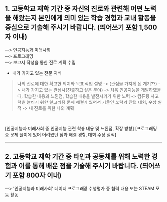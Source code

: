 ## 1. 고등학교 재학 기간 중 자신의 진로와 관련해 어떤 노력을 해왔는지 본인에게 의미 있는 학습 경험과 교내 활동을 중심으로 기술해 주시기 바랍니다. (띄어쓰기 포함 1,500자 이내)  

--> 인공지능과 미래사회  
--> 프로그래밍  
--> 보고서 작성을 통한 진로 계획 수립

* 내가 가지고 있는 전문 지식

> 나의 진로에 대한 확고한 의지와 목표 직업 설명 -> (관심을 가지게 된 계기??) -> 내가 가지고 있는 관심사(진출하고 싶은 분야) -> 처음 인공지능을 개발하였을 때, 학습한 내용과 느낀점, 학습한 내용을 발전시키기 위한 노력 -> 컴퓨팅 사고력을 늘리기 위한 알고리즘 문제 해결에 있어서 기울인 노력과 관련 대회, 수상 실적 -> 내 진로를 위한 나의 계획

&nbsp;


[인공지능과 미래사회 중 인공지능 관련 학습 내용 및 느낀점, 확장 방향]
[프로그래밍 중 문제 풀이에 있어 어려웠던 점과 해결 경험, 대회 수상 실적]


<hr/>

## 2. 고등학교 재학 기간 중 타인과 공동체를 위해 노력한 경험과 이를 통해 배운 점을 기술해 주시기 바랍니다. (띄어쓰기 포함 800자 이내)  

--> '인공지능과 미래사회' 데이터 프로그래밍 수행평가 중 협력 내용 또는 STEAM 모둠 활동 
